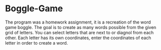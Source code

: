 # Boggle-Game

The program was a homework assignment, it is a recreation of the word game boggle. The goal is to 
create as many words possible from the given grid of letters. You can select letters that are next
to or diagnol from each other. Each letter has its own coordinates, enter the coordinates of each letter
in order to create a word. 
